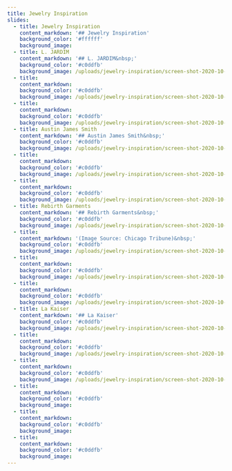 ```yaml
---
title: Jewelry Inspiration
slides:
  - title: Jewelry Inspiration
    content_markdown: '## Jewelry Inspiration'
    background_color: '#ffffff'
    background_image:
  - title: L. JARDIM
    content_markdown: '## L. JARDIM&nbsp;'
    background_color: '#c0ddfb'
    background_image: /uploads/jewelry-inspiration/screen-shot-2020-10-19-at-1-15-36-pm.png
  - title:
    content_markdown:
    background_color: '#c0ddfb'
    background_image: /uploads/jewelry-inspiration/screen-shot-2020-10-19-at-1-31-26-pm.png
  - title:
    content_markdown:
    background_color: '#c0ddfb'
    background_image: /uploads/jewelry-inspiration/screen-shot-2020-10-19-at-1-32-58-pm.png
  - title: Austin James Smith
    content_markdown: '## Austin James Smith&nbsp;'
    background_color: '#c0ddfb'
    background_image: /uploads/jewelry-inspiration/screen-shot-2020-10-19-at-1-18-28-pm.png
  - title:
    content_markdown:
    background_color: '#c0ddfb'
    background_image: /uploads/jewelry-inspiration/screen-shot-2020-10-19-at-1-24-11-pm.png
  - title:
    content_markdown:
    background_color: '#c0ddfb'
    background_image: /uploads/jewelry-inspiration/screen-shot-2020-10-19-at-1-26-21-pm.png
  - title: Rebirth Garments
    content_markdown: '## Rebirth Garments&nbsp;'
    background_color: '#c0ddfb'
    background_image: /uploads/jewelry-inspiration/screen-shot-2020-10-19-at-1-37-04-pm.png
  - title:
    content_markdown: '(Image Source: Chicago Tribune)&nbsp;'
    background_color: '#c0ddfb'
    background_image: /uploads/jewelry-inspiration/screen-shot-2020-10-19-at-1-40-48-pm.png
  - title:
    content_markdown:
    background_color: '#c0ddfb'
    background_image: /uploads/jewelry-inspiration/screen-shot-2020-10-19-at-1-39-34-pm.png
  - title:
    content_markdown:
    background_color: '#c0ddfb'
    background_image: /uploads/jewelry-inspiration/screen-shot-2020-10-19-at-1-42-55-pm.png
  - title: La Kaiser
    content_markdown: '## La Kaiser'
    background_color: '#c0ddfb'
    background_image: /uploads/jewelry-inspiration/screen-shot-2020-10-19-at-1-46-56-pm.png
  - title:
    content_markdown:
    background_color: '#c0ddfb'
    background_image: /uploads/jewelry-inspiration/screen-shot-2020-10-19-at-1-48-46-pm.png
  - title:
    content_markdown:
    background_color: '#c0ddfb'
    background_image: /uploads/jewelry-inspiration/screen-shot-2020-10-19-at-1-52-20-pm.png
  - title:
    content_markdown:
    background_color: '#c0ddfb'
    background_image:
  - title:
    content_markdown:
    background_color: '#c0ddfb'
    background_image:
  - title:
    content_markdown:
    background_color: '#c0ddfb'
    background_image:
---
```

